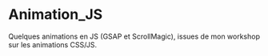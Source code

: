# Animation_JS

Quelques animations en JS (GSAP et ScrollMagic), issues de mon workshop sur les animations CSS/JS.

